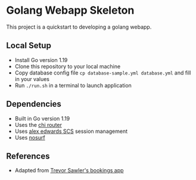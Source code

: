 # Golang Webapp Skeleton

This project is a quickstart to developing a golang webapp.

## Local Setup

- Install Go version 1.19
- Clone this repository to your local machine
- Copy database config file `cp database-sample.yml database.yml` and fill in your values
- Run `./run.sh` in a terminal to launch application

## Dependencies

- Built in Go version 1.19
- Uses the [chi router](https://github.com/go-chi/chi)
- Uses [alex edwards SCS](https://github.com/alexedwards/scs) session management
- Uses [nosurf](https://github.com/justinas/nosurf)

## References

- Adapted from [Trevor Sawler's bookings app](https://github.com/tsawler/bookings)
